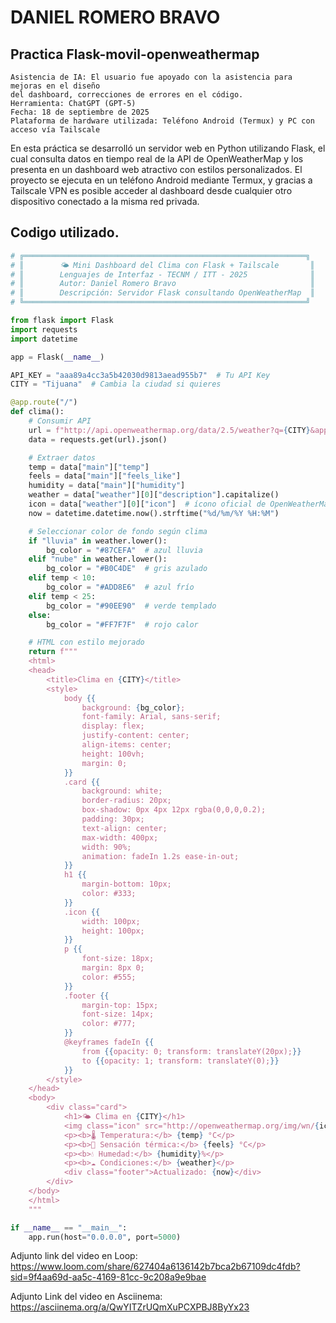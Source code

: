 # DANIEL ROMERO BRAVO
## Practica Flask-movil-openweathermap
```text
Asistencia de IA: El usuario fue apoyado con la asistencia para mejoras en el diseño 
del dashboard, correcciones de errores en el código.
Herramienta: ChatGPT (GPT-5)
Fecha: 18 de septiembre de 2025
Plataforma de hardware utilizada: Teléfono Android (Termux) y PC con acceso vía Tailscale
```
En esta práctica se desarrolló un servidor web en Python utilizando Flask, el cual consulta datos en tiempo real de la API de OpenWeatherMap y los presenta en un dashboard web atractivo con estilos personalizados.
El proyecto se ejecuta en un teléfono Android mediante Termux, y gracias a Tailscale VPN es posible acceder al dashboard desde cualquier otro dispositivo conectado a la misma red privada.

## Codigo utilizado.

```python
# ╔═══════════════════════════════════════════════════════════════╗
# ║        🌤️ Mini Dashboard del Clima con Flask + Tailscale       ║
# ║        Lenguajes de Interfaz - TECNM / ITT - 2025              ║
# ║        Autor: Daniel Romero Bravo                              ║
# ║        Descripción: Servidor Flask consultando OpenWeatherMap  ║
# ╚═══════════════════════════════════════════════════════════════╝

from flask import Flask
import requests
import datetime

app = Flask(__name__)

API_KEY = "aaa89a4cc3a5b42030d9813aead955b7"  # Tu API Key
CITY = "Tijuana"  # Cambia la ciudad si quieres

@app.route("/")
def clima():
    # Consumir API
    url = f"http://api.openweathermap.org/data/2.5/weather?q={CITY}&appid={API_KEY}&units=metric&lang=es"
    data = requests.get(url).json()

    # Extraer datos
    temp = data["main"]["temp"]
    feels = data["main"]["feels_like"]
    humidity = data["main"]["humidity"]
    weather = data["weather"][0]["description"].capitalize()
    icon = data["weather"][0]["icon"]  # ícono oficial de OpenWeatherMap
    now = datetime.datetime.now().strftime("%d/%m/%Y %H:%M")

    # Seleccionar color de fondo según clima
    if "lluvia" in weather.lower():
        bg_color = "#87CEFA"  # azul lluvia
    elif "nube" in weather.lower():
        bg_color = "#B0C4DE"  # gris azulado
    elif temp < 10:
        bg_color = "#ADD8E6"  # azul frío
    elif temp < 25:
        bg_color = "#90EE90"  # verde templado
    else:
        bg_color = "#FF7F7F"  # rojo calor

    # HTML con estilo mejorado
    return f"""
    <html>
    <head>
        <title>Clima en {CITY}</title>
        <style>
            body {{
                background: {bg_color};
                font-family: Arial, sans-serif;
                display: flex;
                justify-content: center;
                align-items: center;
                height: 100vh;
                margin: 0;
            }}
            .card {{
                background: white;
                border-radius: 20px;
                box-shadow: 0px 4px 12px rgba(0,0,0,0.2);
                padding: 30px;
                text-align: center;
                max-width: 400px;
                width: 90%;
                animation: fadeIn 1.2s ease-in-out;
            }}
            h1 {{
                margin-bottom: 10px;
                color: #333;
            }}
            .icon {{
                width: 100px;
                height: 100px;
            }}
            p {{
                font-size: 18px;
                margin: 8px 0;
                color: #555;
            }}
            .footer {{
                margin-top: 15px;
                font-size: 14px;
                color: #777;
            }}
            @keyframes fadeIn {{
                from {{opacity: 0; transform: translateY(20px);}}
                to {{opacity: 1; transform: translateY(0);}}
            }}
        </style>
    </head>
    <body>
        <div class="card">
            <h1>🌤️ Clima en {CITY}</h1>
            <img class="icon" src="http://openweathermap.org/img/wn/{icon}@2x.png" alt="icono clima">
            <p><b>🌡️ Temperatura:</b> {temp} °C</p>
            <p><b>🤔 Sensación térmica:</b> {feels} °C</p>
            <p><b>💧 Humedad:</b> {humidity}%</p>
            <p><b>☁️ Condiciones:</b> {weather}</p>
            <div class="footer">Actualizado: {now}</div>
        </div>
    </body>
    </html>
    """

if __name__ == "__main__":
    app.run(host="0.0.0.0", port=5000)
```
Adjunto link del video en Loop: https://www.loom.com/share/627404a6136142b7bca2b67109dc4fdb?sid=9f4aa69d-aa5c-4169-81cc-9c208a9e9bae

Adjunto Link del video en Asciinema: https://asciinema.org/a/QwYITZrUQmXuPCXPBJ8ByYx23

